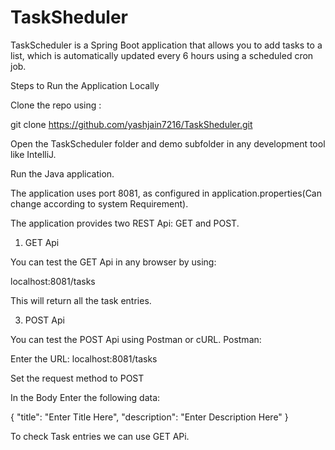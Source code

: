 # TaskSheduler
TaskScheduler is a Spring Boot application that allows you to add tasks to a list, which is automatically updated every 6 hours using a scheduled cron job.

Steps to Run the Application Locally

Clone the repo using :

git clone https://github.com/yashjain7216/TaskSheduler.git

Open the TaskScheduler folder and  demo subfolder in any development tool like IntelliJ.

Run the Java application.

The application uses port 8081, as configured in application.properties(Can change according to system Requirement).

The application provides two REST Api: GET and POST.

1. GET Api

You can test the GET Api in any browser by using:

localhost:8081/tasks

This will return all the task entries.

3. POST Api

You can test the POST Api using Postman or cURL.
Postman:

Enter the URL: localhost:8081/tasks

Set the request method to POST

In the Body Enter the following data:

{
  "title": "Enter Title Here",
  "description": "Enter Description Here"
}

To check Task entries we can use GET APi.
